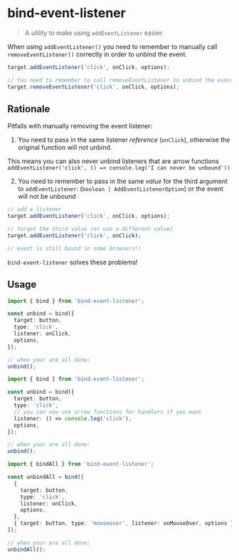 # bind-event-listener

> A utility to make using `addEventListener` easier.

When using `addEventListener()` you need to remember to manually call `removeEventListener()` correctly in order to unbind the event.

```ts
target.addEventListener('click', onClick, options);

// You need to remember to call removeEventListener to unbind the event
target.removeEventListener('click', onClick, options);
```

## Rationale

Pitfalls with manually removing the event listener:

1. You need to pass in the same listener _reference_ (`onClick`), otherwise the original function will not unbind.

This means you can also never unbind listeners that are arrow functions `addEventListener('click', () => console.log('I can never be unbound'))`

2. You need to remember to pass in the same _value_ for the third argument to `addEventListener`: (`boolean | AddEventListenerOption`) or the event will not be unbound

```ts
// add a listener
target.addEventListener('click', onClick, options);

// forget the third value (or use a different value)
target.addEventListener('click', onClick);

// event is still bound in some browsers!!
```

`bind-event-listener` solves these problems!

## Usage

```ts
import { bind } from 'bind-event-listener';

const unbind = bind({
  target: button,
  type: 'click',
  listener: onClick,
  options,
});

// when your are all done:
unbind();
```

```ts
import { bind } from 'bind-event-listener';

const unbind = bind({
  target: button,
  type: 'click',
  // you can now use arrow functions for handlers if you want
  listener: () => console.log('click'),
  options,
});

// when your are all done:
unbind();
```

```ts
import { bindAll } from 'bind-event-listener';

const unbindAll = bind([
  {
    target: button,
    type: 'click',
    listener: onClick,
    options,
  },
  { target: button, type: 'mouseover', listener: onMouseOver, options },
]);

// when your are all done:
unbindAll();
```
